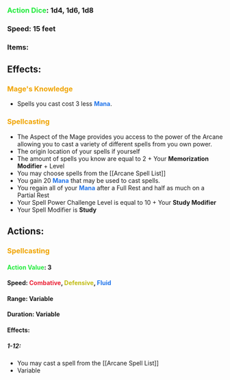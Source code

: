 ### <span style="font-weight:bold;color:rgb(33, 235, 60)">Action Dice</span>: 1d4, 1d6, 1d8
### Speed: 15 feet
### Items:
## Effects:
### <span style="font-weight:bold;color:rgb(240, 164, 0)">Mage's Knowledge</span>
- Spells you cast cost 3 less <span style="font-weight:bold;color:rgb(33, 117, 235)">Mana</span>.
### <span style="font-weight:bold;color:rgb(240, 164, 0)">Spellcasting</span>
- The Aspect of the Mage provides you access to the power of the Arcane allowing you to cast a variety of different spells from you own power.
- The origin location of your spells if yourself
- The amount of spells you know are equal to 2 + Your **Memorization Modifier** + Level
- You may choose spells from the [[Arcane Spell List]]
- You gain 20 <span style="font-weight:bold;color:rgb(33, 117, 235)">Mana</span> that may be used to cast spells.
- You regain all of your <span style="font-weight:bold;color:rgb(33, 117, 235)">Mana</span> after a Full Rest and half as much on a Partial Rest
- Your Spell Power Challenge Level is equal to 10 + Your **Study Modifier**
- Your Spell Modifier is **Study**
## Actions:
### <span style="font-weight:bold;color:rgb(240, 164, 0)">Spellcasting</span>
#### <span style="font-weight:bold;color:rgb(33, 235, 60)">Action Value</span>: 3
#### Speed: <span style="font-weight:bold; color:rgb(235, 33, 53)">Combative</span>, <span style="font-weight:bold; color:rgb(192, 187, 17)">Defensive</span>, <span style="font-weight:bold; color:rgb(33, 117, 235)">Fluid</span>
#### Range: Variable
#### Duration: Variable
#### Effects:
##### 1-12: 
- You may cast a spell from the [[Arcane Spell List]]
- Variable
